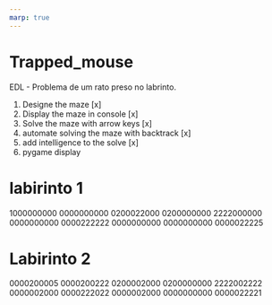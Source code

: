 ```yaml
---
marp: true
---
```

# Trapped_mouse
EDL - Problema de um rato preso no labrinto. 

1. Designe the maze [x]
2. Display the maze in console [x]
3. Solve the maze with arrow keys [x]
4. automate solving the maze with backtrack [x]
5. add intelligence to the solve [x]
6. pygame display 

# labirinto 1
1000000000
0000000000
0200022000
0200000000
2222000000
0000000000
0000222222
0000000000
0000000000
0000022225



# Labirinto 2 
0000200005
0000200222
0200002000
0200000000
2222002222
0000002000
0000222022
0000002000
0000000000
0000022221 
